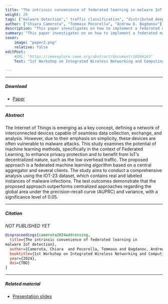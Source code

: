```yaml
---
title: "The intrinsic convenience of federated learning in malware IoT detection" 
weight: 20
tags: ["malware detection"," traffic classification", "distributed deep learning"]
author: ["Chiara Camerota", "Tommaso Pecorella", "Andrew D. Bagdanov"]
description: "This paper investigates on how to implement a federated malware recognition system. Publishing 1st Workshop on Integrated Wireless Networking and Computing (IWNC), 2024." 
summary: "This paper investigates on on how to implement a federated malware recognition system." 
cover:
    image: "paper2.png"
    relative: false
editPost:
    #URL: "https://ieeexplore.ieee.org/abstract/document/10584163"
    Text: "1st Workshop on Integrated Wireless Networking and Computing (IWNC)"

---
```


---

##### Download

+ [Paper](Paper_FL.pdf)

---

##### Abstract

The Internet of Things is emerging as a key concept, defining a network of interconnected devices capable of seamless data collection, exchange, and analysis. However, due to their emphasis on simplicity, these devices are often vulnerable to malware attacks. This study examines the potential of machine learning methods, specifically in the context of Federated Learning, to enhance privacy protection and to benefit from IoT’s decentralized nature, such as the low overhead traffic. The proposed approach is a federated machine learning algorithm based on a central aggregator and several clients. The study aims to conduct a comprehensive analysis using the IOT-23 dataset, which contains real and labeled instances of malware infections.
The test outcomes demonstrate that the proposed approach outperforms centralized approaches regarding the global area under the precision-recall curve (AUPRC) and variance, with a significance level of 0.05.

---


##### Citation

*NOT PUBLISHED YET*

```BibTeX
@inproceedings{camerota2024addressing,
  title={The intrinsic convenience of federated learning in
malware IoT detection},
  author={Camerota, Chiara  and Pecorella, Tommaso and Bagdanov, Andrew D.},
  booktitle={1st Workshop on Integrated Wireless Networking and Computing (IWNC)},
  year={2024},
  doi={TBD}
}
```

---
##### Related material

+ [Presentation slides](pres2.pdf)
